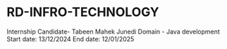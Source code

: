 # RD-INFRO-TECHNOLOGY
Internship
Candidate- Tabeen Mahek Junedi
Domain - Java development 
Start date: 13/12/2024
End date: 12/01/2025
